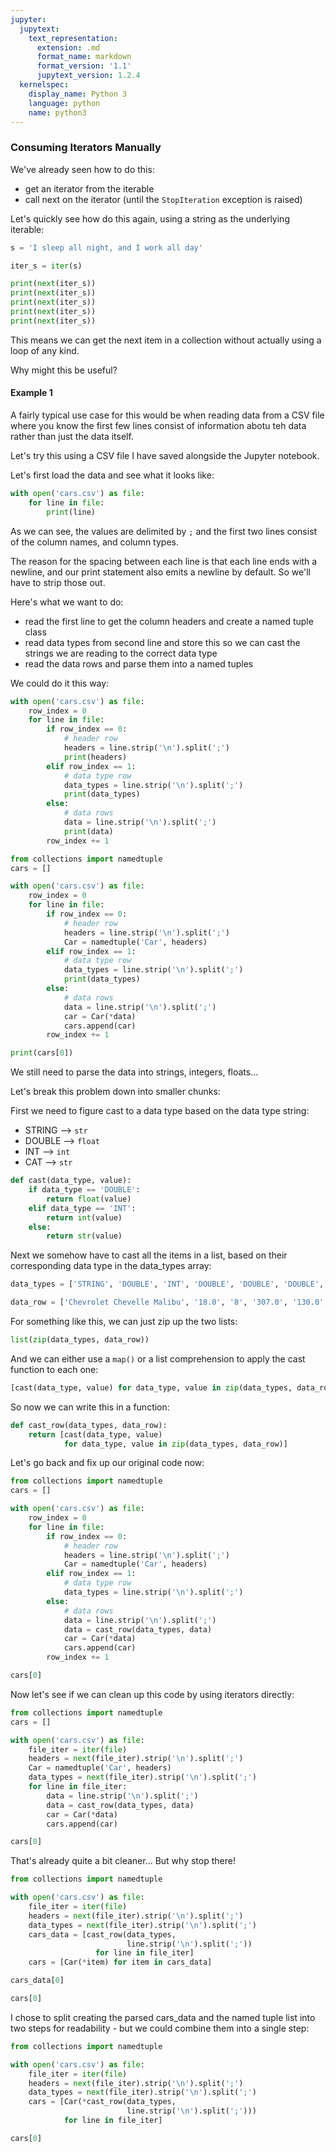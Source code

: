 ```yaml
---
jupyter:
  jupytext:
    text_representation:
      extension: .md
      format_name: markdown
      format_version: '1.1'
      jupytext_version: 1.2.4
  kernelspec:
    display_name: Python 3
    language: python
    name: python3
---
```


### Consuming Iterators Manually


We've already seen how to do this:

* get an iterator from the iterable
* call next on the iterator (until the `StopIteration` exception is raised)


Let's quickly see how do this again, using a string as the underlying iterable:

```python
s = 'I sleep all night, and I work all day'
```

```python
iter_s = iter(s)
```

```python
print(next(iter_s))
print(next(iter_s))
print(next(iter_s))
print(next(iter_s))
print(next(iter_s))
```

This means we can get the next item in a collection without actually using a loop of any kind.

Why might this be useful?


#### Example 1


A fairly typical use case for this would be when reading data from a CSV file where you know the first few lines consist of information abotu teh data rather than just the data itself.

Let's try this using a CSV file I have saved alongside the Jupyter notebook.


Let's first load the data and see what it looks like:

```python
with open('cars.csv') as file:
    for line in file:
        print(line)    
```

As we can see, the values are delimited by `;` and the first two lines consist of the column names, and column types.

The reason for the spacing between each line is that each line ends with a newline, and our print statement also emits a newline by default. So we'll have to strip those out.


Here's what we want to do: 
* read the first line to get the column headers and create a named tuple class
* read data types from second line and store this so we can cast the strings we are reading to the correct data type
* read the data rows and parse them into a named tuples


We could do it this way:

```python
with open('cars.csv') as file:
    row_index = 0
    for line in file:
        if row_index == 0:
            # header row
            headers = line.strip('\n').split(';')
            print(headers)
        elif row_index == 1:
            # data type row
            data_types = line.strip('\n').split(';')
            print(data_types)
        else:
            # data rows
            data = line.strip('\n').split(';')
            print(data)
        row_index += 1
```

```python
from collections import namedtuple
cars = []

with open('cars.csv') as file:
    row_index = 0
    for line in file:
        if row_index == 0:
            # header row
            headers = line.strip('\n').split(';')
            Car = namedtuple('Car', headers)
        elif row_index == 1:
            # data type row
            data_types = line.strip('\n').split(';')
            print(data_types)
        else:
            # data rows
            data = line.strip('\n').split(';')
            car = Car(*data)
            cars.append(car)
        row_index += 1
```

```python
print(cars[0])
```

We still need to parse the data into strings, integers, floats...


Let's break this problem down into smaller chunks:


First we need to figure cast to a data type based on the data type string:
* STRING --> `str`
* DOUBLE --> `float`
* INT --> `int`
* CAT --> `str`

```python
def cast(data_type, value):
    if data_type == 'DOUBLE':
        return float(value)
    elif data_type == 'INT':
        return int(value)
    else:
        return str(value)
```

Next we somehow have to cast all the items in a list, based on their corresponding data type in the data_types array:

```python
data_types = ['STRING', 'DOUBLE', 'INT', 'DOUBLE', 'DOUBLE', 'DOUBLE', 'DOUBLE', 'INT', 'CAT']
```

```python
data_row = ['Chevrolet Chevelle Malibu', '18.0', '8', '307.0', '130.0', '3504.', '12.0', '70', 'US']
```

For something like this, we can just zip up the two lists:

```python
list(zip(data_types, data_row))
```

And we can either use a `map()` or a list comprehension to apply the cast function to each one:

```python
[cast(data_type, value) for data_type, value in zip(data_types, data_row)]
```

So now we can write this in a function:

```python
def cast_row(data_types, data_row):
    return [cast(data_type, value) 
            for data_type, value in zip(data_types, data_row)]
```

Let's go back and fix up our original code now:

```python
from collections import namedtuple
cars = []

with open('cars.csv') as file:
    row_index = 0
    for line in file:
        if row_index == 0:
            # header row
            headers = line.strip('\n').split(';')
            Car = namedtuple('Car', headers)
        elif row_index == 1:
            # data type row
            data_types = line.strip('\n').split(';')
        else:
            # data rows
            data = line.strip('\n').split(';')
            data = cast_row(data_types, data)
            car = Car(*data)
            cars.append(car)
        row_index += 1
```

```python
cars[0]
```

Now let's see if we can clean up this code by using iterators directly:

```python
from collections import namedtuple
cars = []

with open('cars.csv') as file:
    file_iter = iter(file)
    headers = next(file_iter).strip('\n').split(';')
    Car = namedtuple('Car', headers)
    data_types = next(file_iter).strip('\n').split(';')
    for line in file_iter:
        data = line.strip('\n').split(';')
        data = cast_row(data_types, data)
        car = Car(*data)
        cars.append(car)
```

```python
cars[0]
```

That's already quite a bit cleaner... But why stop there!

```python
from collections import namedtuple

with open('cars.csv') as file:
    file_iter = iter(file)
    headers = next(file_iter).strip('\n').split(';')
    data_types = next(file_iter).strip('\n').split(';')
    cars_data = [cast_row(data_types, 
                          line.strip('\n').split(';'))
                   for line in file_iter]
    cars = [Car(*item) for item in cars_data]
```

```python
cars_data[0]
```

```python
cars[0]
```

I chose to split creating the parsed cars_data and the named tuple list into two steps for readability - but we could combine them into a single step:

```python
from collections import namedtuple

with open('cars.csv') as file:
    file_iter = iter(file)
    headers = next(file_iter).strip('\n').split(';')
    data_types = next(file_iter).strip('\n').split(';')
    cars = [Car(*cast_row(data_types, 
                          line.strip('\n').split(';')))
            for line in file_iter]

```

```python
cars[0]
```
